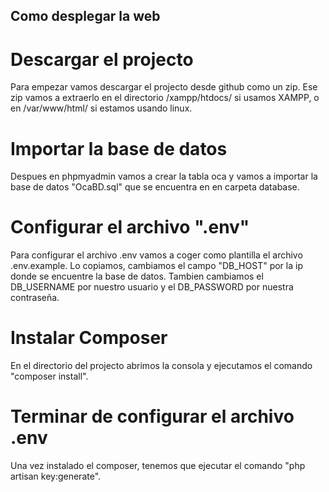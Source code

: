 
## Como desplegar la web
# Descargar el projecto
Para empezar vamos descargar el projecto desde github como un zip. Ese zip vamos a extraerlo en el directorio /xampp/htdocs/ si usamos XAMPP, o en /var/www/html/ si estamos usando linux.

# Importar la base de datos
Despues en phpmyadmin vamos a crear la tabla oca y vamos a importar la base de datos "OcaBD.sql" que se encuentra en en carpeta database.

# Configurar el archivo ".env"
Para configurar el archivo .env vamos a coger como plantilla el archivo .env.example. Lo copiamos, cambiamos el campo "DB_HOST" por la ip donde se encuentre la base de datos. Tambien cambiamos el DB_USERNAME por nuestro usuario y el DB_PASSWORD por nuestra contraseña.

# Instalar Composer
En el directorio del projecto abrimos la consola y ejecutamos el comando "composer install".

# Terminar de configurar el archivo .env
Una vez instalado el composer, tenemos que ejecutar el comando "php artisan key:generate".


